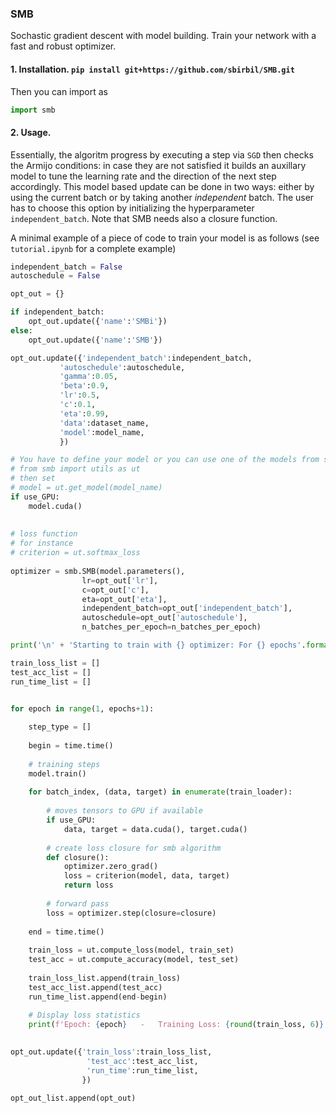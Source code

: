 ### SMB

Sochastic gradient descent with model building. Train your network with a fast and robust optimizer. 

  
 
#### 1. Installation. `pip install git+https://github.com/sbirbil/SMB.git`

Then you can import as 
```python
import smb
```

#### 2. Usage. 
Essentially, the algoritm progress by executing a step via `SGD` then checks the Armijo conditions: in case they are not satisfied it builds an auxillary model to tune the learning rate and the direction of the next step accordingly. This model based update can be done in two ways: either by using the current batch or by taking another *independent* batch. The user has to choose this option by initializing the hyperparameter `independent_batch`. Note that SMB needs also a closure function.

A minimal example of a piece of code to train your model is as follows (see `tutorial.ipynb` for a complete example)
```python
independent_batch = False
autoschedule = False

opt_out = {}

if independent_batch:
    opt_out.update({'name':'SMBi'})
else:
    opt_out.update({'name':'SMB'})

opt_out.update({'independent_batch':independent_batch, 
           'autoschedule':autoschedule, 
           'gamma':0.05, 
           'beta':0.9, 
           'lr':0.5, 
           'c':0.1, 
           'eta':0.99, 
           'data':dataset_name, 
           'model':model_name, 
           })

# You have to define your model or you can use one of the models from smb/utils.py by importing 
# from smb import utils as ut
# then set 
# model = ut.get_model(model_name)
if use_GPU:
    model.cuda()
 
 
# loss function
# for instance 
# criterion = ut.softmax_loss
 
optimizer = smb.SMB(model.parameters(), 
                lr=opt_out['lr'], 
                c=opt_out['c'], 
                eta=opt_out['eta'], 
                independent_batch=opt_out['independent_batch'], 
                autoschedule=opt_out['autoschedule'],
                n_batches_per_epoch=n_batches_per_epoch)

print('\n' + 'Starting to train with {} optimizer: For {} epochs'.format(opt_out['name'], epochs))

train_loss_list = []
test_acc_list = []
run_time_list = []


for epoch in range(1, epochs+1):
    
    step_type = []
        
    begin = time.time()
    
    # training steps
    model.train()
    
    for batch_index, (data, target) in enumerate(train_loader):
        
        # moves tensors to GPU if available
        if use_GPU:
            data, target = data.cuda(), target.cuda() 
            
        # create loss closure for smb algorithm
        def closure():
            optimizer.zero_grad()
            loss = criterion(model, data, target)
            return loss
        
        # forward pass
        loss = optimizer.step(closure=closure)
        
    end = time.time()
        
    train_loss = ut.compute_loss(model, train_set)
    test_acc = ut.compute_accuracy(model, test_set)
        
    train_loss_list.append(train_loss)
    test_acc_list.append(test_acc)
    run_time_list.append(end-begin)
        
    # Display loss statistics
    print(f'Epoch: {epoch}   -   Training Loss: {round(train_loss, 6)}  -  Test Accuracy: {round(test_acc, 6)}  -  Time: {round(end-begin, 2)}')

    
opt_out.update({'train_loss':train_loss_list,
                 'test_acc':test_acc_list,
                 'run_time':run_time_list,
                })

opt_out_list.append(opt_out)
```
